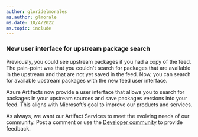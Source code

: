 ```yaml
---
author: gloridelmorales
ms.author: glmorale
ms.date: 10/4/2022
ms.topic: include
---
```


### New user interface for upstream package search

Previously, you could see upstream packages if you had a copy of the feed. The pain-point was that you couldn't search for packages that are available in the upstream and that are not yet saved in the feed. Now, you can search for available upstream packages with the new feed user interface.

Azure Artifacts now provide a user interface that allows you to search for packages in your upstream sources and save packages versions into your feed. This aligns with Microsoft’s goal to improve our products and services.

As always, we want our Artifact Services to meet the evolving needs of our community. Post a comment or use the [Developer community](https://developercommunity.visualstudio.com/spaces/22/tfs.html?type=idea) to provide feedback.
